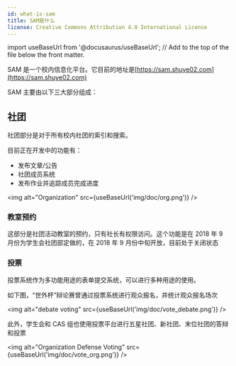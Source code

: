 ```yaml
---
id: what-is-sam
title: SAM是什么
license: Creative Commons Attribution 4.0 International License
---
```


import useBaseUrl from '@docusaurus/useBaseUrl'; // Add to the top of the file below the front matter.

SAM 是一个校内信息化平台。它目前的地址是[https://sam.shuye02.com](https://sam.shuye02.com)

SAM 主要由以下三大部分组成：

## 社团

社团部分是对于所有校内社团的索引和搜索。

目前正在开发中的功能有：

- 发布文章/公告
- 社团成员系统
- 发布作业并追踪成员完成进度

<img alt="Organization" src={useBaseUrl('img/doc/org.png')} />

### 教室预约

这部分是社团活动教室的预约，只有社长有权限访问。这个功能是在 2018 年 9 月份为学生会社团部定做的，在 2018 年 9 月份中旬开放，目前处于关闭状态

### 投票

投票系统作为多功能用途的表单提交系统，可以进行多种用途的使用。

如下图，“世外杯”辩论赛曾通过投票系统进行观众报名，并统计观众报名场次

<img alt="debate voting" src={useBaseUrl('img/doc/vote_debate.png')} />

此外，学生会和 CAS 组也使用投票平台进行五星社团、新社团、末位社团的答辩和投票

<img alt="Organization Defense Voting" src={useBaseUrl('img/doc/vote_org.png')} />
